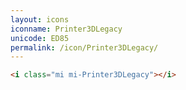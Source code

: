 ```yaml
---
layout: icons
iconname: Printer3DLegacy
unicode: ED85
permalink: /icon/Printer3DLegacy/
---
```


``` html
<i class="mi mi-Printer3DLegacy"></i>
```
